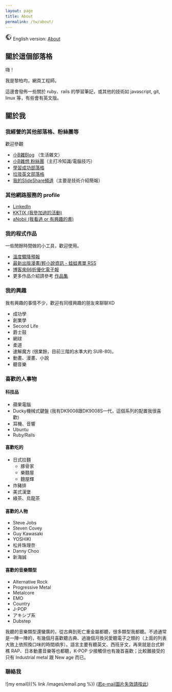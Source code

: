 ```yaml
---
layout: page
title: About
permalink: /tw/about/
---
```


![](/images/world.png) English version: [About](/en/about/)

## 關於這個部落格

嗨！

我是黎柏均，網頁工程師。

這邊會發佈一些關於 ruby、rails 的學習筆記，或其他的技術如 javascript, git, linux 等，有些會有英文版。


<a name="me"></a>
## 關於我

### 我經營的其他部落格、粉絲團等

歡迎參觀

* [小B雜Blog](http://mix.bruceli.net/) （生活雜文）
* [小B雜想 粉絲團](https://www.facebook.com/littlebmix)（主打冷知識/電腦技巧）
* [學習成功部落格](http://ascend.bruceli.net/)
* [垃圾英文部落格](http://english.bruceli.net/)
* [我的SlideShare頻道](http://www.slideshare.net/BruceLi2)（主要是技術介紹簡報）

### 其他網路服務的 profile

* [LinkedIn](https://www.linkedin.com/in/ascendbruce)
* [KKTIX (我參加過的活動)](https://kktix.com/user/ascendbruce)
* [aNobii (我看過 or 有興趣的書)](http://www.anobii.com/ascendbruce/books)

### 我的程式作品

一些閒餘時間做的小工具，歡迎使用。

* [溫度驟降預報](http://chill.bruceli.net/)
* [最新出版漫畫/輕小說資訊 - 蛙蛙書單 RSS](http://wawarss.bruceli.net/)
* [博客來66折優化電子報](http://books66.bruceli.net/)
* 更多作品介紹請參考 [作品集](/tw/works/)

### 我的興趣

我有興趣的事情不少，歡迎有同樣興趣的朋友來聊聊XD

* 成功學
* 創業學
* Second Life
* 爵士鼓
* 網球
* 柔道
* 速解魔方 (很業餘，目前三階的水準大約 SUB-80)。
* 動畫、漫畫、小說
* 聽音樂

### 喜歡的人事物

#### 科技品

* 蘋果電腦
* Ducky機械式鍵盤 (我有DK9008跟DK9008S一代，這個系列的配置我很喜歡)
* 耳機、音響
* Ubuntu
* Ruby/Rails

#### 喜歡吃的

* 日式拉麵
  * 豚骨家
  * 樂麵屋
  * 麵屋輝
* 炸豬排
* 美式漢堡
* 綠茶、烏龍茶

#### 喜歡的人物

* Steve Jobs
* Steven Covey
* Guy Kawasaki
* YOSHIKI
* 松井珠理奈
* Danny Choo
* 新海誠

#### 喜歡的音樂類型

* Alternative Rock
* Progressive Metal
* Metalcore
* EMO
* Country
* J-POP
* アキシブ系
* Dubstep

我聽的音樂類型還蠻廣的，從古典到死亡重金屬都聽，很多類型我都聽。不過通常是一陣一陣的，有幾個月喜歡聽古典、過幾個月換另愛聽電子之類的（上面的列表大致上依照換口味的時間順序）。語言主要有聽英文、西班牙文，再來就是台式幹樵 RAP、日本動畫音樂等也都聽，K-POP 少接觸但也有幾首喜歡；比較難接受的只有 Industrial metal 跟 New age 而已。

### 聯絡我

![my email]({% link /images/email.png %})
([若e-mail圖片失效請按此](http://dl.dropbox.com/u/757630/shared/myemail.png))
